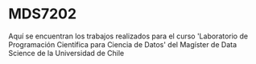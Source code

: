 # MDS7202

Aquí se encuentran los trabajos realizados para el curso 'Laboratorio de Programación Científica para Ciencia de Datos' del Magíster de Data Science de la Universidad de Chile
